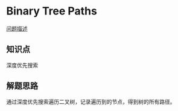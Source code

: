 # Binary Tree Paths

[问题描述](https://leetcode.com/problems/binary-tree-paths/)

## 知识点

深度优先搜索

## 解题思路

通过深度优先搜索遍历二叉树，记录遍历到的节点，得到树的所有路径。
